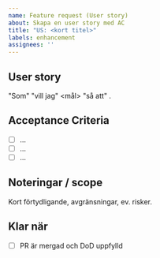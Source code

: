 ```yaml
---
name: Feature request (User story)
about: Skapa en user story med AC
title: "US: <kort titel>"
labels: enhancement
assignees: ''
---
```


## User story
"Som" <roll> "vill jag" <mål> "så att" <nytta>.

## Acceptance Criteria
- [ ] ...
- [ ] ...
- [ ] ...

## Noteringar / scope
Kort förtydligande, avgränsningar, ev. risker.

## Klar när
- [ ] PR är mergad och DoD uppfylld
